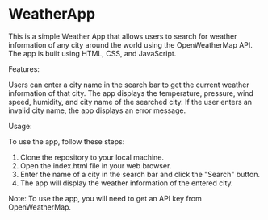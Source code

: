 # WeatherApp
This is a simple Weather App that allows users to search for weather information of any city around the world using the OpenWeatherMap API. The app is built using HTML, CSS, and JavaScript.



Features:

Users can enter a city name in the search bar to get the current weather information of that city.
The app displays the temperature, pressure, wind speed, humidity, and city name of the searched city.
If the user enters an invalid city name, the app displays an error message.



Usage:

To use the app, follow these steps:

1. Clone the repository to your local machine.
2. Open the index.html file in your web browser.
3. Enter the name of a city in the search bar and click the "Search" button.
4. The app will display the weather information of the entered city.

Note: To use the app, you will need to get an API key from OpenWeatherMap.
